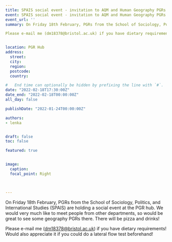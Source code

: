 ```yaml
---
title: SPAIS social event - invitation to AQM and Human Geography PGRs
event: SPAIS social event - invitation to AQM and Human Geography PGRs
event_url: ''
summary: On Friday 18th February, PGRs from the School of Sociology, Politics, and International Studies (SPAIS) are holding a social event at the PGR hub. We would very much like to meet people from other departments, so would be great to see some geography PGRs there. There will be pizza and drinks!

Please e-mail me (dm18378@bristol.ac.uk) if you have dietary requirements! Would also appreciate it if you could do a lateral flow test beforehand! 


location: PGR Hub
address: 
  street: 
  city: 
  region: 
  postcode: 
  country: 

#   End time can optionally be hidden by prefixing the line with `#`.
date: "2022-02-18T17:30:00Z"
date_end: "2022-02-18T00:00:00Z"
all_day: false

publishDate: "2022-01-24T00:00:00Z"

authors:
- lenka


draft: false
toc: false

featured: true


image:
  caption: 
  focal_point: Right


 
---
```


On Friday 18th February, PGRs from the School of Sociology, Politics, and International Studies (SPAIS) are holding a social event at the PGR hub. We would very much like to meet people from other departments, so would be great to see some geography PGRs there. There will be pizza and drinks!

Please e-mail me (dm18378@bristol.ac.uk) if you have dietary requirements! Would also appreciate it if you could do a lateral flow test beforehand! 
